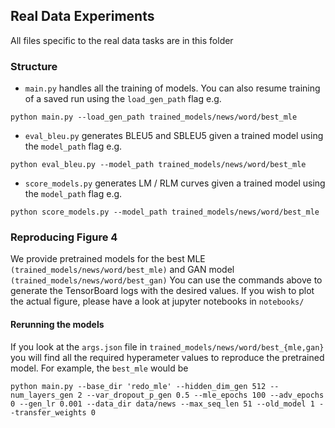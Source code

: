 ## Real Data Experiments
All files specific to the real data tasks are in this folder

### Structure

- `main.py` handles all the training of models. You can also resume training of a saved run using the `load_gen_path` flag e.g.
```
python main.py --load_gen_path trained_models/news/word/best_mle
```
- `eval_bleu.py` generates BLEU5 and SBLEU5 given a trained model using the `model_path` flag e.g.
```
python eval_bleu.py --model_path trained_models/news/word/best_mle
```
- `score_models.py` generates LM / RLM curves given a trained model using the `model_path` flag e.g.
```
python score_models.py --model_path trained_models/news/word/best_mle
```

### Reproducing Figure 4
We provide pretrained models for the best MLE `(trained_models/news/word/best_mle)`  and GAN model `(trained_models/news/word/best_gan)` You can use the commands above to generate the TensorBoard logs with the desired values. If you wish to plot the actual figure, please have a look at jupyter notebooks in `notebooks/`

#### Rerunning the models 
If you look at the `args.json` file in `trained_models/news/word/best_{mle,gan}` you will find all the required hyperameter values to reproduce the pretrained model. For example, the `best_mle` would be 

```
python main.py --base_dir 'redo_mle' --hidden_dim_gen 512 --num_layers_gen 2 --var_dropout_p_gen 0.5 --mle_epochs 100 --adv_epochs 0 --gen_lr 0.001 --data_dir data/news --max_seq_len 51 --old_model 1 --transfer_weights 0
```
